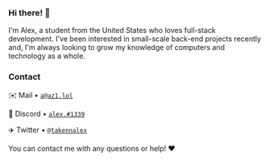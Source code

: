 ### Hi there! 👋
I'm Alex, a student from the United States who loves full-stack development. I've been interested in small-scale back-end projects recently and, I'm always looking to grow my knowledge of computers and technology as a whole.

### Contact

✉️ Mail • [`a@az1.lol`](mailto:a@az1.lol)  

💬 Discord • [`alex.#1339`](https://discord.com/users/373209486296350730) 

✈️ Twitter • [`@takennalex`](https://twitter.com/takennalex)

You can contact me with any questions or help! ❤️
